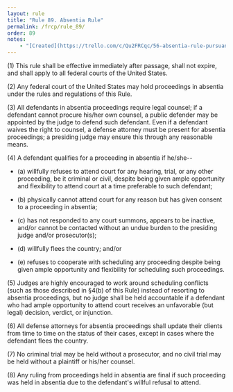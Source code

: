 ```yaml
---
layout: rule
title: "Rule 89. Absentia Rule"
permalink: /frcp/rule_89/
order: 89
notes:
    - "[Created](https://trello.com/c/Qu2FRCqc/56-absentia-rule-pursuant-to-28-usc-2072) prior to June 1st, 2025."
---
```


(1) This rule shall be effective immediately after passage, shall not expire, and shall apply to all federal courts of the United States.

(2) Any federal court of the United States may hold proceedings in absentia under the rules and regulations of this Rule.

(3) All defendants in absentia proceedings require legal counsel; if a defendant cannot procure his/her own counsel, a public defender may be appointed by the judge to defend such defendant. Even if a defendant waives the right to counsel, a defense attorney must be present for absentia proceedings; a presiding judge may ensure this through any reasonable means.

(4) A defendant qualifies for a proceeding in absentia if he/she--

- (a) willfully refuses to attend court for any hearing, trial, or any other proceeding, be it criminal or civil, despite being given ample opportunity and flexibility to attend court at a time preferable to such defendant;

- (b) physically cannot attend court for any reason but has given consent to a proceeding in absentia;

- (c) has not responded to any court summons, appears to be inactive, and/or cannot be contacted without an undue burden to the presiding judge and/or prosecutor(s);

- (d) willfully flees the country; and/or

- (e) refuses to cooperate with scheduling any proceeding despite being given ample opportunity and flexibility for scheduling such proceedings.

(5) Judges are highly encouraged to work around scheduling conflicts (such as those described in §4(b) of this Rule) instead of resorting to absentia proceedings, but no judge shall be held accountable if a defendant who had ample opportunity to attend court receives an unfavorable (but legal) decision, verdict, or injunction.

(6) All defense attorneys for absentia proceedings shall update their clients from time to time on the status of their cases, except in cases where the defendant flees the country.

(7) No criminal trial may be held without a prosecutor, and no civil trial may be held without a plaintiff or his/her counsel.

(8) Any ruling from proceedings held in absentia are final if such proceeding was held in absentia due to the defendant's willful refusal to attend.
